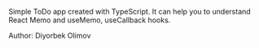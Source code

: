 Simple ToDo app created with TypeScript.
It can help you to understand React Memo and useMemo, useCallback hooks.

Author: Diyorbek Olimov
